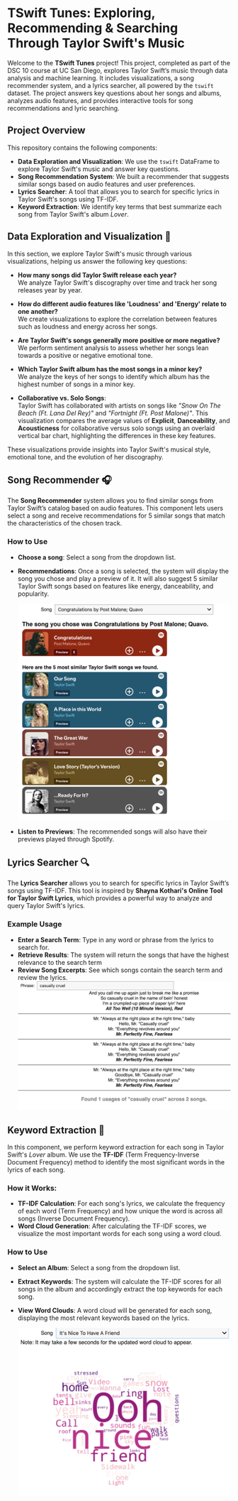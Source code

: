 # TSwift Tunes: Exploring, Recommending & Searching Through Taylor Swift's Music

Welcome to the **TSwift Tunes** project! This project, completed as part of the DSC 10 course at UC San Diego, explores Taylor Swift’s music through data analysis and machine learning. It includes visualizations, a song recommender system, and a lyrics searcher, all powered by the `tswift` dataset. The project answers key questions about her songs and albums, analyzes audio features, and provides interactive tools for song recommendations and lyric searching.

## Project Overview

This repository contains the following components:

- **Data Exploration and Visualization**: We use the `tswift` DataFrame to explore Taylor Swift's music and answer key questions.
- **Song Recommendation System**: We built a recommender that suggests similar songs based on audio features and user preferences.
- **Lyrics Searcher**: A tool that allows you to search for specific lyrics in Taylor Swift's songs using TF-IDF.
- **Keyword Extraction**: We identify key terms that best summarize each song from Taylor Swift's album *Lover*.

## Data Exploration and Visualization 👀

In this section, we explore Taylor Swift's music through various visualizations, helping us answer the following key questions:

- **How many songs did Taylor Swift release each year?**  
  We analyze Taylor Swift's discography over time and track her song releases year by year.

- **How do different audio features like 'Loudness' and 'Energy' relate to one another?**  
  We create visualizations to explore the correlation between features such as loudness and energy across her songs.

- **Are Taylor Swift's songs generally more positive or more negative?**  
  We perform sentiment analysis to assess whether her songs lean towards a positive or negative emotional tone.

- **Which Taylor Swift album has the most songs in a minor key?**  
  We analyze the keys of her songs to identify which album has the highest number of songs in a minor key.

- **Collaborative vs. Solo Songs**:  
  Taylor Swift has collaborated with artists on songs like *"Snow On The Beach (Ft. Lana Del Rey)"* and *"Fortnight (Ft. Post Malone)"*. This visualization compares the average values of **Explicit**, **Danceability**, and **Acousticness** for collaborative versus solo songs using an overlaid vertical bar chart, highlighting the differences in these key features.

These visualizations provide insights into Taylor Swift's musical style, emotional tone, and the evolution of her discography.

## Song Recommender 🎧

The **Song Recommender** system allows you to find similar songs from Taylor Swift’s catalog based on audio features. This component lets users select a song and receive recommendations for 5 similar songs that match the characteristics of the chosen track.


### How to Use
- **Choose a song**: Select a song from the dropdown list.
- **Recommendations**: Once a song is selected, the system will display the song you chose and play a preview of it. It will also suggest 5 similar Taylor Swift songs based on features like energy, danceability, and popularity.

  ![Alt text](TSwift/data/images/SR2.png)
- **Listen to Previews**: The recommended songs will also have their previews played through Spotify.

## Lyrics Searcher 🔍

The **Lyrics Searcher** allows you to search for specific lyrics in Taylor Swift’s songs using TF-IDF. This tool is inspired by **Shayna Kothari's Online Tool for Taylor Swift Lyrics**, which provides a powerful way to analyze and query Taylor Swift's lyrics.

### Example Usage 
- **Enter a Search Term**: Type in any word or phrase from the lyrics to search for.
- **Retrieve Results**: The system will return the songs that have the highest relevance to the search term 
- **Review Song Excerpts**: See which songs contain the search term and review the lyrics.
![Alt text](TSwift/data/images/LS1.png)

## Keyword Extraction 🔑

In this component, we perform keyword extraction for each song in Taylor Swift's *Lover* album. We use the **TF-IDF** (Term Frequency-Inverse Document Frequency) method to identify the most significant words in the lyrics of each song.

### How it Works:
- **TF-IDF Calculation**: For each song's lyrics, we calculate the frequency of each word (Term Frequency) and how unique the word is across all songs (Inverse Document Frequency).
- **Word Cloud Generation**: After calculating the TF-IDF scores, we visualize the most important words for each song using a word cloud.

### How to Use
- **Select an Album**: Select a song from the dropdown list.
- **Extract Keywords**: The system will calculate the TF-IDF scores for all songs in the album and accordingly extract the top keywords for each song.
- **View Word Clouds**: A word cloud will be generated for each song, displaying the most relevant keywords based on the lyrics.

  ![Alt text](TSwift/data/images/K2.png)



